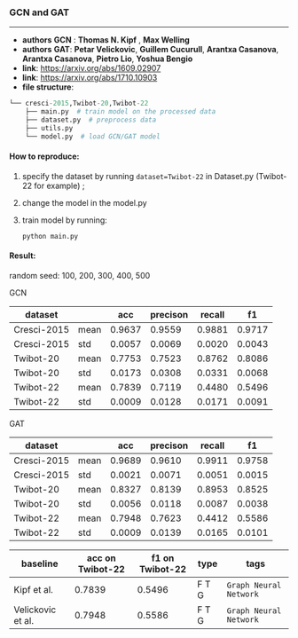 ### GCN and GAT

---

- **authors** **GCN** : **Thomas N. Kipf** , **Max Welling**
- **authors** **GAT**: **Petar Velickovic**, **Guillem Cucurull**, **Arantxa Casanova**, **Arantxa Casanova**, **Pietro Lio**, **Yoshua Bengio**
- **link**: https://arxiv.org/abs/1609.02907
- **link**: https://arxiv.org/abs/1710.10903
- **file structure**: 

```python
└── cresci-2015,Twibot-20,Twibot-22
    ├── main.py  # train model on the processed data
    ├── dataset.py  # preprocess data
    ├── utils.py  
    └── model.py  # load GCN/GAT model 
```

#### How to reproduce:

1. specify the dataset by running `dataset=Twibot-22` in Dataset.py (Twibot-22 for example) ;

2. change the model in the model.py

3. train model by running:

   `python main.py`

   



#### Result:

random seed: 100, 200, 300, 400, 500

GCN

| dataset     |      | acc    | precison | recall | f1     |
| ----------- | ---- | ------ | -------- | ------ | ------ |
| Cresci-2015 | mean | 0.9637 | 0.9559   | 0.9881 | 0.9717 |
| Cresci-2015 | std  | 0.0057 | 0.0069   | 0.0020 | 0.0043 |
| Twibot-20   | mean | 0.7753 | 0.7523   | 0.8762 | 0.8086 |
| Twibot-20   | std  | 0.0173 | 0.0308   | 0.0331 | 0.0068 |
| Twibot-22   | mean | 0.7839 | 0.7119   | 0.4480 | 0.5496 |
| Twibot-22   | std  | 0.0009 | 0.0128   | 0.0171 | 0.0091 |

GAT

| dataset     |      | acc    | precison | recall | f1     |
| ----------- | :--- | ------ | -------- | ------ | ------ |
| Cresci-2015 | mean | 0.9689 | 0.9610   | 0.9911 | 0.9758 |
| Cresci-2015 | std  | 0.0021 | 0.0071   | 0.0051 | 0.0015 |
| Twibot-20   | mean | 0.8327 | 0.8139   | 0.8953 | 0.8525 |
| Twibot-20   | std  | 0.0056 | 0.0118   | 0.0087 | 0.0038 |
| Twibot-22   | mean | 0.7948 | 0.7623   | 0.4412 | 0.5586 |
| Twibot-22   | std  | 0.0009 | 0.0139   | 0.0165 | 0.0101 |

| baseline          | acc on Twibot-22 | f1 on Twibot-22 | type  | tags                   |
| ----------------- | ---------------- | --------------- | ----- | ---------------------- |
| Kipf et al.       | 0.7839           | 0.5496          | F T G | `Graph Neural Network` |
| Velickovic et al. | 0.7948           | 0.5586          | F T G | `Graph Neural Network` |

